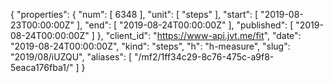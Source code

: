 {
  "properties": {
    "num": [
      6348
    ],
    "unit": [
      "steps"
    ],
    "start": [
      "2019-08-23T00:00:00Z"
    ],
    "end": [
      "2019-08-24T00:00:00Z"
    ],
    "published": [
      "2019-08-24T00:00:00Z"
    ]
  },
  "client_id": "https://www-api.jvt.me/fit",
  "date": "2019-08-24T00:00:00Z",
  "kind": "steps",
  "h": "h-measure",
  "slug": "2019/08/iUZQU",
  "aliases": [
    "/mf2/1ff34c29-8c76-475c-a9f8-5eaca176fba1/"
  ]
}
